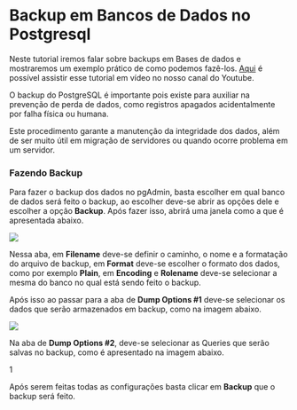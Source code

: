 # Backup em Bancos de Dados no Postgresql

Neste tutorial iremos falar sobre backups em Bases de dados e mostraremos um exemplo prático de como podemos fazê-los. [Aqui](https://youtu.be/6gSQRxe1PW8) é possível assistir esse tutorial em vídeo no nosso canal do Youtube.

O backup do PostgreSQL é importante pois existe para auxiliar na prevenção de perda de dados, como registros apagados acidentalmente por falha física ou humana.

Este procedimento garante a manutenção da integridade dos dados, além de ser muito útil em migração de servidores ou quando ocorre problema em um servidor.

### Fazendo Backup

Para fazer o backup dos dados no pgAdmin, basta escolher em qual banco de dados será feito o backup, ao escolher deve-se abrir as opções dele e escolher a opção **Backup**. Após fazer isso, abrirá uma janela como a que é apresentada abaixo.

![](https://github.com/ciencia-de-dados-pratica/GEAM-basico/blob/master/2020/Bruno%20-%20Backup%20em%20Banco%20de%20Dados%20no%20Postgresql/Imagens/Imagem01.png)

Nessa aba, em **Filename** deve-se definir o caminho, o nome e a formatação do arquivo de backup, em **Format** deve-se escolher o formato dos dados, como por exemplo **Plain**, em **Encoding** e **Rolename** deve-se selecionar a mesma do banco no qual está sendo feito o backup.

Após isso ao passar para a aba de **Dump Options #1** deve-se selecionar os dados que serão armazenados em backup, como na imagem abaixo.

![](https://github.com/ciencia-de-dados-pratica/GEAM-basico/blob/master/2020/Bruno%20-%20Backup%20em%20Banco%20de%20Dados%20no%20Postgresql/Imagens/Imagem02.png)

Na aba de **Dump Options #2**, deve-se selecionar as Queries que serão salvas no backup, como é apresentado na imagem abaixo.

1[](https://github.com/ciencia-de-dados-pratica/GEAM-basico/blob/master/2020/Bruno%20-%20Backup%20em%20Banco%20de%20Dados%20no%20Postgresql/Imagens/Imagem03.png)

Após serem feitas todas as configurações basta clicar em **Backup** que o backup será feito.
